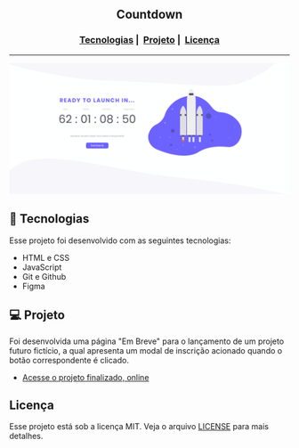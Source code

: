 <h2 align="center">Countdown</h2>

<h3 align="center">
  <a href="#-tecnologias">Tecnologias</a>&nbsp;|&nbsp;
  <a href="#-projeto">Projeto</a>&nbsp;|&nbsp;
  <a href="#licença">Licença</a>
</h3>

---

<!-- <img src="https://readme-maker.herokuapp.com/uploads/17f931a766815550-foodfy.PNG" width="1200"> -->

![Countdown](assets/countdown.gif)

## 🚀 Tecnologias

Esse projeto foi desenvolvido com as seguintes tecnologias:

- HTML e CSS
- JavaScript
- Git e Github
- Figma

## 💻 Projeto

Foi desenvolvida uma página "Em Breve" para o lançamento de um projeto futuro fictício, a qual apresenta um modal de inscrição acionado quando o botão correspondente é clicado.

- [Acesse o projeto finalizado, online](https://juliaaoliveeirs.github.io/countdown/)

## Licença

Esse projeto está sob a licença MIT. Veja o arquivo [LICENSE](LICENSE) para mais detalhes.

